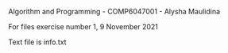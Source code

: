 Algorithm and Programming - COMP6047001 - Alysha Maulidina

For files exercise number 1, 9 November 2021

Text file is info.txt
